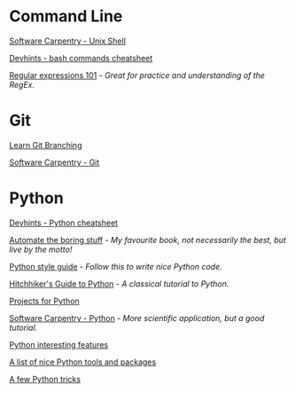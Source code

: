 # Command Line
[Software Carpentry - Unix Shell](http://swcarpentry.github.io/shell-novice/)

[Devhints - bash commands cheatsheet](https://devhints.io/bash)

[Regular expressions 101](https://regex101.com/) - *Great for practice and understanding of the RegEx.*

# Git
[Learn Git Branching](https://learngitbranching.js.org/)

[Software Carpentry - Git](http://swcarpentry.github.io/git-novice/)

# Python
[Devhints - Python cheatsheet](https://devhints.io/python)

[Automate the boring stuff](https://automatetheboringstuff.com/) - *My favourite book, not necessarily the best, but live by the motto!*

[Python style guide](https://www.python.org/dev/peps/pep-0008/) - *Follow this to write nice Python code.*

[Hitchhiker's Guide to Python](https://docs.python-guide.org/) - *A classical tutorial to Python.*

[Projects for Python](http://pythonpracticeprojects.com/)

[Software Carpentry - Python](http://swcarpentry.github.io/python-novice-inflammation/) - *More scientific application, but a good tutorial.*

[Python interesting features](https://sahandsaba.com/thirty-python-language-features-and-tricks-you-may-not-know.html)

[A list of nice Python tools and packages](https://github.com/vinta/awesome-python)

[A few Python tricks](https://sahandsaba.com/thirty-python-language-features-and-tricks-you-may-not-know.html)

